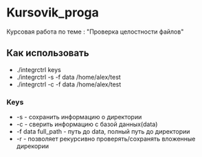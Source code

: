 # Kursovik_proga
Курсовая работа по теме : "Проверка целостности файлов"

## Как использовать
* ./integrctrl keys
* ./integrctrl -s -f data /home/alex/test
* ./integrctrl -c -f data /home/alex/test 

### Keys
* -s - сохранить информацию о директории
* -с - сверить информацию с базой данных(data)
* -f data full_path - путь до data, полный путь до директории
* -r - позволяет рекурсивно проверять/сохранять вложенные дирекории

